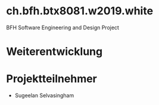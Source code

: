 # ch.bfh.btx8081.w2019.white
BFH Software Engineering and Design Project

# Weiterentwicklung

# Projektteilnehmer
- Sugeelan Selvasingham
